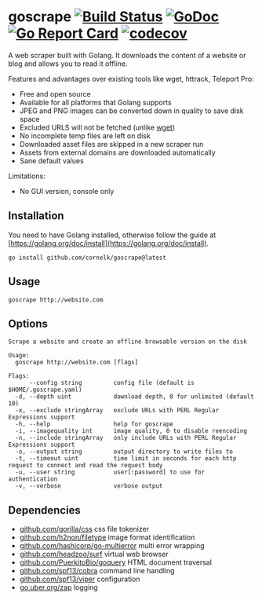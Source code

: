 # goscrape [![Build Status](https://travis-ci.org/cornelk/goscrape.svg?branch=master)](https://travis-ci.org/cornelk/goscrape) [![GoDoc](https://godoc.org/github.com/cornelk/goscrape?status.svg)](https://godoc.org/github.com/cornelk/goscrape) [![Go Report Card](https://goreportcard.com/badge/cornelk/goscrape)](https://goreportcard.com/report/github.com/cornelk/goscrape) [![codecov](https://codecov.io/gh/cornelk/goscrape/branch/master/graph/badge.svg)](https://codecov.io/gh/cornelk/goscrape)

A web scraper built with Golang. It downloads the content of a website or blog and allows you to read it offline.

Features and advantages over existing tools like wget, httrack, Teleport Pro:

* Free and open source
* Available for all platforms that Golang supports
* JPEG and PNG images can be converted down in quality to save disk space
* Excluded URLS will not be fetched (unlike [wget](https://savannah.gnu.org/bugs/?20808))
* No incomplete temp files are left on disk
* Downloaded asset files are skipped in a new scraper run
* Assets from external domains are downloaded automatically
* Sane default values

Limitations:

* No GUI version, console only

## Installation

You need to have Golang installed, otherwise follow the guide at [https://golang.org/doc/install](https://golang.org/doc/install).

```
go install github.com/cornelk/goscrape@latest
```

## Usage
```
goscrape http://website.com
```

## Options

```
Scrape a website and create an offline browsable version on the disk

Usage:
  goscrape http://website.com [flags]

Flags:
      --config string         config file (default is $HOME/.goscrape.yaml)
  -d, --depth uint            download depth, 0 for unlimited (default 10)
  -x, --exclude stringArray   exclude URLs with PERL Regular Expressions support
  -h, --help                  help for goscrape
  -i, --imagequality int      image quality, 0 to disable reencoding
  -n, --include stringArray   only include URLs with PERL Regular Expressions support
  -o, --output string         output directory to write files to
  -t, --timeout uint          time limit in seconds for each http request to connect and read the request body
  -u, --user string           user[:password] to use for authentication
  -v, --verbose               verbose output
```

## Dependencies

- [github.com/gorilla/css](https://github.com/gorilla/css) css file tokenizer
- [github.com/h2non/filetype](https://github.com/h2non/filetype) image format identification
- [github.com/hashicorp/go-multierror](https://github.com/hashicorp/go-multierror) multi error wrapping
- [github.com/headzoo/surf](https://github.com/headzoo/surf) virtual web browser
- [github.com/PuerkitoBio/goquery](https://github.com/PuerkitoBio/goquery) HTML document traversal
- [github.com/spf13/cobra](https://github.com/spf13/cobra) command line handling
- [github.com/spf13/viper](https://github.com/spf13/viper) configuration
- [go.uber.org/zap](https://go.uber.org/zap) logging
